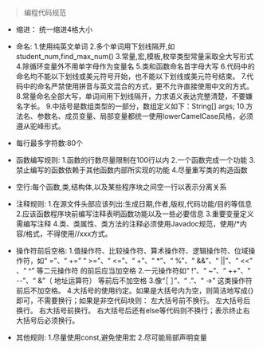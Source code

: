 >  编程代码规范

 * 缩进：
  统一缩进4格大小

 * 命名:
  1.使用纯英文单词
  2.多个单词用下划线隔开,如student_num,find_max_num() 
  3.常量,宏,模板,枚举类型常量采取全大写形式
  4.除循环变量外不用单字母作为变量名
  5.类和函数命名首字母大写
  6.代码中的命名均不能以下划线或美元符号开始，也不能以下划线或美元符号结束。
  7.代码中的命名严禁使用拼音与英文混合的方式，更不允许直接使用中文的方式。
  8.常量命名全部大写，单词间用下划线隔开，力求语义表达完整清楚，不要嫌名字长。
  9.中括号是数组类型的一部分，数组定义如下：String[] args;
 10.方法名、参数名、成员变量、局部变量都统一使用lowerCamelCase风格，必须遵从驼峰形式。

* 每行最多字符数:80个

* 函数编写规则:
  1.函数的行数尽量限制在100行以内
  2.一个函数完成一个功能
  3.禁止编写的函数依赖于其他函数内部所实现的功能
  4.尽量重写类的构造函数

* 空行:每个函数,类,结构体,以及某些程序块之间空一行以表示分离关系

* 注释规则:
  1.在源文件头部应该列出:生成日期,作者,版权,代码功能/目的等信息
  2.应该函数程序块前编写注释表明函数功能以及一些必要信息
  3.重要变量定义需编写注释
  4.类、类属性、类方法的注释必须使用Javadoc规范，使用/*内容/格式，不得使用//xxx方式。

* 操作符前后空格:
  1.值操作符、比较操作符、算术操作符、逻辑操作符、位域操作符，如“ =”、“ +=”
  “ >=”、“ <=”、“ +”、“ *”、“ %”、“ &&”、“ ||”、“ <<” 、“ ^” 等二元操作符
 的前后应当加空格
  2.一元操作符如“ !”、“ ~”、“ ++”、“ --”、“ &”（ 地址运算符） 等前后不加空格
  3.像“［ ］”、“ .”、“ ->” 这类操作符前后不加空格。
  4.大括号的使用约定。如果是大括号内为空，则简洁地写成{}即可，不需要换行；如果是非空代码块则：
    左大括号前不换行。
    左大括号后换行。
    右大括号前换行。
    右大括号后还有else等代码则不换行；表示终止右大括号后必须换行。

* 其他规则:
  1.尽量使用const,避免使用宏
  2.尽可能局部声明变量
